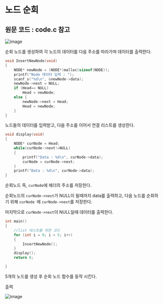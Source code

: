 # 노드 순회

## **원문 코드 : code.c 참고**

![image](https://github.com/sc11046/C-programming/assets/121782720/08af2361-9091-44d7-9ccb-5aa8628cf408)

순회 노드를 생성하여 각 노드의 데이터를 다음 주소를 따라가며 데이터를 출력한다.

```c
void InsertNewNode(void)
{
	NODE* newNode = (NODE*)malloc(sizeof(NODE));
	printf("Node 데이터 입력 : ");
	scanf_s("%d\n", &newNode->data);
	newNode->next = NULL;
	if (Head== NULL)
		Head = newNode;
	else {
		newNode->next = Head;
		Head = newNode;
	}
}
```

노드들의 데이터를 입력받고, 다음 주소를 이어서 연결 리스트를 생성한다.

```c
void display(void)
{
	NODE* curNode = Head;
	while(curNode->next!=NULL)
	{
		printf("Data : %d\n", curNode->data);
		curNode = curNode->next;
	}
	printf("Data : %d\n", curNode->data);
}
```

순회노드 즉, `curNode`에 헤더의 주소를 저장한다.

순회노드의 `curNode->next`가 NULL이 될때까지 data를 출력하고, 다음 노드를 순회하기 위해 `curNode `에 `curNode->next`를 저장한다.

마지막으로 `curNode->next`이  NULL일때 데이터를 출력한다.

```c
int main()
{
	//list 테스트를 위한 코드
	for (int i = 0; i < 5; i++)
	{
		InsertNewNode();
	}
	display();
	return 0;

}
```

5개의 노드를 생성 후 순회 노드 함수를 동작 시킨다.

출력

![image](https://github.com/sc11046/C-programming/assets/121782720/a3feebdc-ad92-4c13-a3f7-a2d4f8869abd)